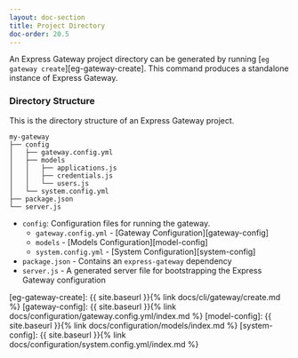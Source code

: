 ```yaml
---
layout: doc-section
title: Project Directory
doc-order: 20.5
---
```


An Express Gateway project directory can be generated by running [`eg gateway create`][eg-gateway-create].  This command produces a standalone instance of Express Gateway.

### Directory Structure

This is the directory structure of an Express Gateway project.

```
my-gateway
├── config
│   ├── gateway.config.yml
│   ├── models
│   │   ├── applications.js
│   │   ├── credentials.js
│   │   └── users.js
│   └── system.config.yml
├── package.json
└── server.js
```

* `config`: Configuration files for running the gateway.
  * `gateway.config.yml` - [Gateway Configuration][gateway-config]
  * `models` - [Models Configuration][model-config]
  * `system.config.yml` - [System Configuration][system-config]
* `package.json` - Contains an `express-gateway` dependency
* `server.js` - A generated server file for bootstrapping the Express Gateway configuration

[eg-gateway-create]: {{ site.baseurl }}{% link docs/cli/gateway/create.md %}
[gateway-config]: {{ site.baseurl }}{% link docs/configuration/gateway.config.yml/index.md %}
[model-config]: {{ site.baseurl }}{% link docs/configuration/models/index.md %}
[system-config]: {{ site.baseurl }}{% link docs/configuration/system.config.yml/index.md %}
